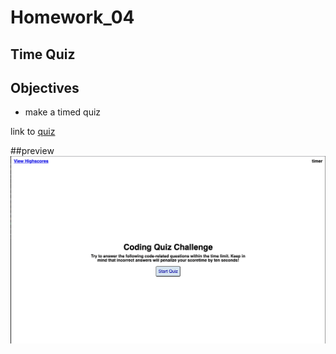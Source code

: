 # Homework_04

## Time Quiz 
## Objectives 
- make a timed quiz

link to [quiz](https://fiona1nicdao.github.io/Homework_04/)

##preview
![quizfront](./images/quiz.png)